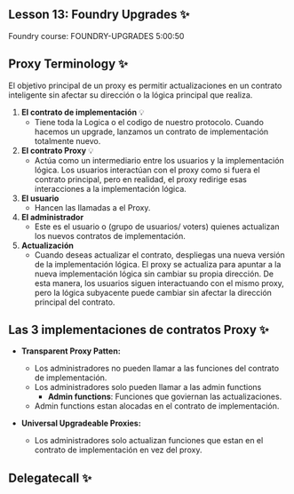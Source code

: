 ## Lesson 13: Foundry Upgrades ✨

Foundry course: FOUNDRY-UPGRADES
5:00:50

## Proxy Terminology ✨

El objetivo principal de un proxy es permitir actualizaciones en un contrato inteligente sin afectar su dirección o la lógica principal que realiza.

1. **El contrato de implementación** 💡
   - Tiene toda la Logica o el codigo de nuestro protocolo. Cuando hacemos un upgrade, lanzamos un contrato de implementación totalmente nuevo.
2. **El contrato Proxy** 💡
   - Actúa como un intermediario entre los usuarios y la implementación lógica. Los usuarios interactúan con el proxy como si fuera el contrato principal, pero en realidad, el proxy redirige esas interacciones a la implementación lógica.
3. **El usuario**
   - Hancen las llamadas a el Proxy.
4. **El administrador**
   - Este es el usuario o (grupo de usuarios/ voters) quienes actualizan los nuevos contratos de implementación.
5. **Actualización**
   - Cuando deseas actualizar el contrato, despliegas una nueva versión de la implementación lógica. El proxy se actualiza para apuntar a la nueva implementación lógica sin cambiar su propia dirección. De esta manera, los usuarios siguen interactuando con el mismo proxy, pero la lógica subyacente puede cambiar sin afectar la dirección principal del contrato.

## Las 3 implementaciones de contratos Proxy ✨

- **Transparent Proxy Patten:**
  - Los administradores no pueden llamar a las funciones del contrato de implementación.
  - Los administradores solo pueden llamar a las admin functions
    - **Admin functions**: Funciones que goviernan las actualizaciones.
  - Admin functions estan alocadas en el contrato de implementación.

- **Universal Upgradeable Proxies:**
  - Los administradores solo actualizan funciones que estan en el contrato de implementación en vez del proxy.

## Delegatecall ✨